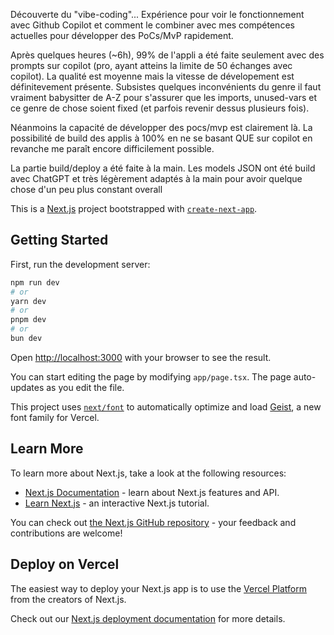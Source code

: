 Découverte du "vibe-coding"... Expérience pour voir le fonctionnement avec Github Copilot et comment le combiner avec mes compétences actuelles pour développer des PoCs/MvP rapidement.

Après quelques heures (~6h), 99% de l'appli a été faite seulement avec des prompts sur copilot (pro, ayant atteins la limite de 50 échanges avec copilot). La qualité est moyenne mais la vitesse de dévelopement est définitevement présente. Subsistes quelques inconvénients du genre il faut vraiment babysitter de A-Z pour s'assurer que les imports, unused-vars et ce genre de chose soient fixed (et parfois revenir dessus plusieurs fois).

Néanmoins la capacité de développer des pocs/mvp est clairement là. La possibilité de build des applis à 100% en ne se basant QUE sur copilot en revanche me paraît encore difficilement possible.

La partie build/deploy a été faite à la main.
Les models JSON ont été build avec ChatGPT et très légèrement adaptés à la main pour avoir quelque chose d'un peu plus constant overall

This is a [Next.js](https://nextjs.org) project bootstrapped with [`create-next-app`](https://nextjs.org/docs/app/api-reference/cli/create-next-app).

## Getting Started

First, run the development server:

```bash
npm run dev
# or
yarn dev
# or
pnpm dev
# or
bun dev
```

Open [http://localhost:3000](http://localhost:3000) with your browser to see the result.

You can start editing the page by modifying `app/page.tsx`. The page auto-updates as you edit the file.

This project uses [`next/font`](https://nextjs.org/docs/app/building-your-application/optimizing/fonts) to automatically optimize and load [Geist](https://vercel.com/font), a new font family for Vercel.

## Learn More

To learn more about Next.js, take a look at the following resources:

- [Next.js Documentation](https://nextjs.org/docs) - learn about Next.js features and API.
- [Learn Next.js](https://nextjs.org/learn) - an interactive Next.js tutorial.

You can check out [the Next.js GitHub repository](https://github.com/vercel/next.js) - your feedback and contributions are welcome!

## Deploy on Vercel

The easiest way to deploy your Next.js app is to use the [Vercel Platform](https://vercel.com/new?utm_medium=default-template&filter=next.js&utm_source=create-next-app&utm_campaign=create-next-app-readme) from the creators of Next.js.

Check out our [Next.js deployment documentation](https://nextjs.org/docs/app/building-your-application/deploying) for more details.
